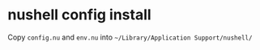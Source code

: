 # nushell config install

Copy `config.nu` and `env.nu` into `~/Library/Application Support/nushell/`